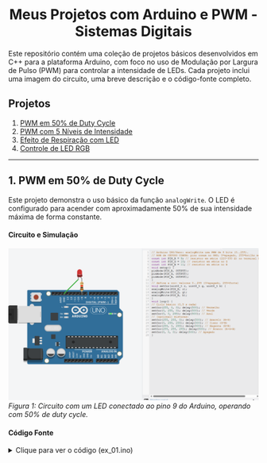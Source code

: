 <div align="center">

# Meus Projetos com Arduino e PWM - Sistemas Digitais

</div>

Este repositório contém uma coleção de projetos básicos desenvolvidos em C++ para a plataforma Arduino, com foco no uso de Modulação por Largura de Pulso (PWM) para controlar a intensidade de LEDs. Cada projeto inclui uma imagem do circuito, uma breve descrição e o código-fonte completo.

## Projetos

1.  [PWM em 50% de Duty Cycle](#1-pwm-em-50-de-duty-cycle)
2.  [PWM com 5 Níveis de Intensidade](#2-pwm-com-5-níveis-de-intensidade)
3.  [Efeito de Respiração com LED](#3-efeito-de-respiração-com-led)
4.  [Controle de LED RGB](#4-controle-de-led-rgb)

---

## 1. PWM em 50% de Duty Cycle

Este projeto demonstra o uso básico da função `analogWrite`. O LED é configurado para acender com aproximadamente 50% de sua intensidade máxima de forma constante.

#### Circuito e Simulação
![Circuito do PWM em 50%](ex_1.png)
*Figura 1: Circuito com um LED conectado ao pino 9 do Arduino, operando com 50% de duty cycle.*

#### Código Fonte
<details>
<summary>Clique para ver o código (ex_01.ino)</summary>

```cpp
// Arduino UNO/Nano/MEGA: analogWrite usa PWM de 8 bits (0..255).
// 0 = 0% (sempre desligado), 255 = 100% (sempre ligado).
// Ex.: 128 ≈ 50% de duty.
const int PIN_PWM = 9; // pino com PWM (Uno: 3,5,6,9,10,11)

void setup() {
  pinMode(PIN_PWM, OUTPUT);
  // Define o valor do PWM para 128, que corresponde a ~50%
  // Vmedia ≈ 0,5 * Vcc (≈2,5 V em 5 V)
  analogWrite(PIN_PWM, 128);
}

void loop() {
  // O código no setup já define o brilho,
  // então o loop pode ficar vazio para manter o LED aceso constantemente.
}
```
